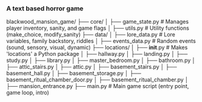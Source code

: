 ### A text based horror game

blackwood_mansion_game/
├── core/
│ ├── game_state.py # Manages player inventory, sanity, and game flags
│ ├── utils.py # Utility functions (make_choice, modify_sanity)
├── data/
│ ├── lore_data.py # Lore variables, family backstory, riddles
│ ├── events_data.py # Random events (sound, sensory, visual, dynamic)
├── locations/
│ ├── **init**.py # Makes 'locations' a Python package
│ ├── hallway.py
│ ├── landing.py
│ ├── study.py
│ ├── library.py
│ ├── master_bedroom.py
│ ├── bathroom.py
│ ├── attic_stairs.py
│ ├── attic.py
│ ├── basement_stairs.py
│ ├── basement_hall.py
│ ├── basement_storage.py
│ ├── basement_ritual_chamber_door.py
│ ├── basement_ritual_chamber.py
│ ├── mansion_entrance.py
├── main.py # Main game script (entry point, game loop, intro)
